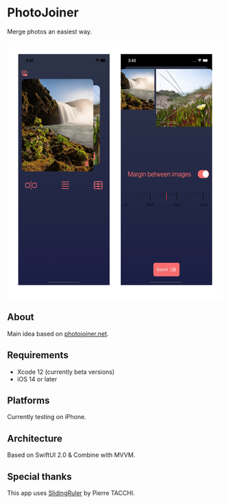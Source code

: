 # PhotoJoiner

Merge photos an easiest way.

<p align="left">
<img src="https://github.com/c-villain/PhotoJoiner/blob/master/.assets/screens.png" alt="PhotoJoiner Screenshots" height="600">
</p>

## About

Main idea based on [photojoiner.net](https://old.photojoiner.net).

## Requirements

- Xcode 12 (currently beta versions)
- iOS 14 or later

## Platforms

Currently testing on iPhone.

## Architecture

Based on SwiftUI 2.0 & Combine with MVVM. 

## Special thanks

This app uses [SlidingRuler](https://github.com/Pyroh/SlidingRuler) by Pierre TACCHI.
